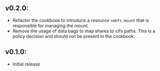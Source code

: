 ## v0.2.0:

* Refactor the cookbook to introduce a resource `smbfs_mount` that is responsible for managing the mount.
* Remove the usage of data bags to map shares to cifs paths. This is a policy decision and should not be
  present in the cookbook.

## v0.1.0:

* Initial release